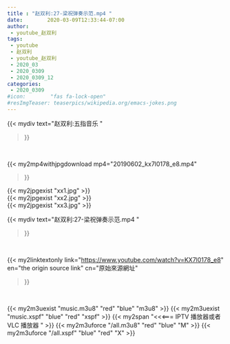 ```yaml
---
title : "赵双利:27-梁祝弹奏示范.mp4 "
date:        2020-03-09T12:33:44-07:00
author:
 - youtube_赵双利
tags:
 - youtube
 - 赵双利
 - youtube_赵双利
 - 2020_03
 - 2020_0309
 - 2020_0309_12
categories:
 - 2020_0309
#icon:        "fas fa-lock-open"
#resImgTeaser: teaserpics/wikipedia.org/emacs-jokes.png
---
```


{{< mydiv text="赵双利:五指音乐 "
>}}
<br>


{{< my2mp4withjpgdownload mp4="20190602_kx7l0178_e8.mp4"
>}}

{{< my2jpgexist "xx1.jpg" >}}<br>
{{< my2jpgexist "xx2.jpg" >}}<br>
{{< my2jpgexist "xx3.jpg" >}}<br>



{{< mydiv text="赵双利:27-梁祝弹奏示范.mp4 "
>}}
<br>

{{< my2linktextonly link="https://www.youtube.com/watch?v=KX7l0178_e8"
en="the origin source link" cn="原始來源網址"
>}}


<br>

{{< my2m3uexist "music.m3u8" "red"  "blue" "m3u8" >}} {{< my2m3uexist "music.xspf" "blue" "red"  "xspf" >}} {{< my2span "<<<=== IPTV 播放器或者 VLC 播放器 " >}} {{< my2m3uforce "/all.m3u8" "red"  "blue" "M" >}} {{< my2m3uforce "/all.xspf" "blue" "red"  "X" >}} 
